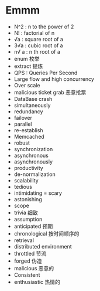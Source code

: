 # Emmm

* N^2 : n to the power of 2
* N! : factorial of n
* √a : square root of a
* 3√a : cubic root of a
* n√ a : n th root of a
* enum 枚举
* extract 提炼
* QPS : Queries Per Second
* Large flow and high concurrency
* Over scale
* malicious ticket grab 恶意抢票
* DataBase crash
* simultaneously 
* redundancy
* failover
* parallel
* re-establish
* Memcached
* robust
* synchronization
* asynchronous
* asynchronously
* productivity
* de-normalization
* scalability
* tedious
* intimidating = scary
* astonishing
* scope
* trivia 细致
* assumption
* anticipated 预期
* chronological 按时间顺序的
* retrieval
* distributed environment
* throttled 节流
* forged 伪造
* malicious 恶意的
* Consistent
* enthusiastic 热情的
